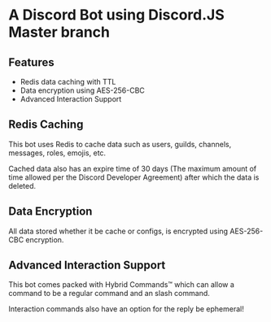 # A Discord Bot using Discord.JS Master branch

## Features

- Redis data caching with TTL
- Data encryption using AES-256-CBC
- Advanced Interaction Support

## Redis Caching

This bot uses Redis to cache data such as users, guilds, channels, messages, roles, emojis, etc.

Cached data also has an expire time of 30 days (The maximum amount of time allowed per the Discord Developer Agreement) after which the data is deleted.

## Data Encryption

All data stored whether it be cache or configs, is encrypted using AES-256-CBC encryption.

## Advanced Interaction Support

This bot comes packed with Hybrid Commands™ which can allow a command to be a regular command and an slash command.

Interaction commands also have an option for the reply be ephemeral!
